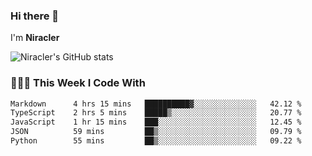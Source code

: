 ### Hi there 👋

I'm **Niracler**

![Niracler's GitHub stats](https://github-readme-stats.vercel.app/api?username=Niracler&show_icons=true)


### 👨🏻‍💻 This Week I Code With

<!--START_SECTION:waka-->

```txt
Markdown      4 hrs 15 mins   ██████████▓░░░░░░░░░░░░░░   42.12 %
TypeScript    2 hrs 5 mins    █████▒░░░░░░░░░░░░░░░░░░░   20.77 %
JavaScript    1 hr 15 mins    ███░░░░░░░░░░░░░░░░░░░░░░   12.45 %
JSON          59 mins         ██▒░░░░░░░░░░░░░░░░░░░░░░   09.79 %
Python        55 mins         ██▒░░░░░░░░░░░░░░░░░░░░░░   09.22 %
```

<!--END_SECTION:waka-->
